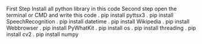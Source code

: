 First Step Install all  python library in this code
Second step open the terminal or CMD and write this code
. pip install pyttsx3
. pip install SpeechRecognition
. pip install datetime
. pip install Wikipedia
. pip install Webbrowser
. pip install PyWhatKit
. pip install os
. pip install threading
. pip install cv2
. pip install numpy 
